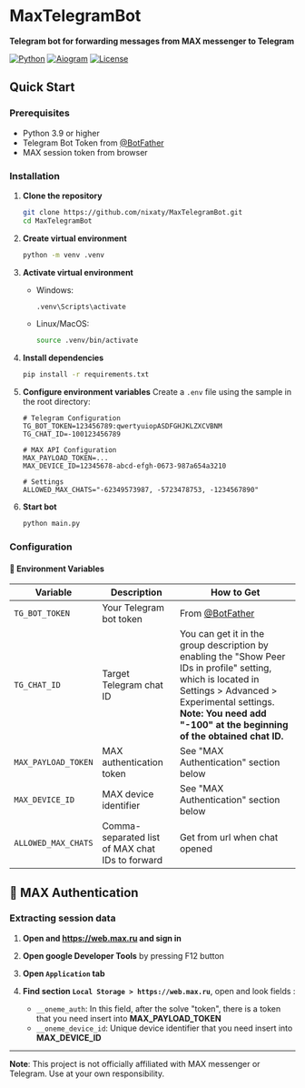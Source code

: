 # MaxTelegramBot

**Telegram bot for forwarding messages from MAX messenger to Telegram**

[![Python](https://img.shields.io/badge/Python-3.9%2B-blue.svg)](https://python.org)
[![Aiogram](https://img.shields.io/badge/Aiogram-3.x-green.svg)](https://docs.aiogram.dev/)
[![License](https://img.shields.io/badge/License-MIT-yellow.svg)](LICENSE.txt)

## Quick Start

### Prerequisites

- Python 3.9 or higher
- Telegram Bot Token from [@BotFather](https://t.me/BotFather)
- MAX session token from browser

### Installation

1. **Clone the repository**
   ```bash
   git clone https://github.com/nixaty/MaxTelegramBot.git
   cd MaxTelegramBot
   ```

2. **Create virtual environment**
   ```bash
   python -m venv .venv
   ```

3. **Activate virtual environment**
   - Windows:
     ```bash
     .venv\Scripts\activate
     ```
   - Linux/MacOS:
     ```bash
     source .venv/bin/activate
     ```

4. **Install dependencies**
   ```bash
   pip install -r requirements.txt
   ```

5. **Configure environment variables**
   Create a `.env` file using the sample in the root directory:
   ```env
   # Telegram Configuration
   TG_BOT_TOKEN=123456789:qwertyuiopASDFGHJKLZXCVBNM
   TG_CHAT_ID=-100123456789

   # MAX API Configuration
   MAX_PAYLOAD_TOKEN=...
   MAX_DEVICE_ID=12345678-abcd-efgh-0673-987a654a3210

   # Settings
   ALLOWED_MAX_CHATS="-62349573987, -5723478753, -1234567890"
   ```

6. **Start bot**
   ```bash
   python main.py
   ```

### Configuration

#### 🔧 Environment Variables

| Variable | Description | How to Get |
|----------|-------------|------------|
| `TG_BOT_TOKEN` | Your Telegram bot token | From [@BotFather](https://t.me/BotFather) |
| `TG_CHAT_ID` | Target Telegram chat ID | You can get it in the group description by enabling the "Show Peer IDs in profile" setting, which is located in Settings > Advanced > Experimental settings. **Note: You need add "-100" at the beginning of the obtained chat ID.** |
| `MAX_PAYLOAD_TOKEN` | MAX authentication token | See "MAX Authentication" section below |
| `MAX_DEVICE_ID` | MAX device identifier | See "MAX Authentication" section below |
| `ALLOWED_MAX_CHATS` | Comma-separated list of MAX chat IDs to forward | Get from url when chat opened |

## 🔐 MAX Authentication

### Extracting session data

1. **Open and https://web.max.ru and sign in**
2. **Open google Developer Tools** by pressing F12 button
3. **Open `Application` tab**
4. **Find section `Local Storage > https://web.max.ru`**, open and look fields :

   - `__oneme_auth`: In this field, after the solve "token", there is a token that you need insert into **MAX_PAYLOAD_TOKEN**
   - `__oneme_device_id`: Unique device identifier that you need insert into **MAX_DEVICE_ID**


---

**Note**: This project is not officially affiliated with MAX messenger or Telegram. Use at your own responsibility.
